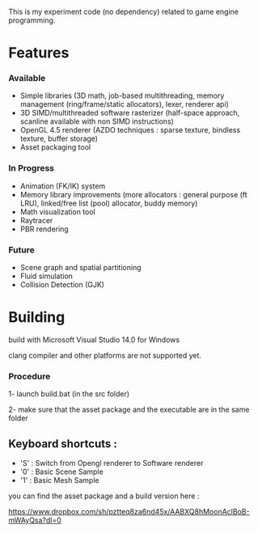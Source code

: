 This is my experiment code (no dependency) related to game engine programming.

Features
===

### Available

- Simple libraries (3D math, job-based multithreading, memory management (ring/frame/static allocators), lexer, renderer api)
- 3D SIMD/multithreaded software rasterizer (half-space approach, scanline available with non SIMD instructions)
- OpenGL 4.5 renderer (AZDO techniques : sparse texture, bindless texture, buffer storage)
- Asset packaging tool

### In Progress

- Animation (FK/IK) system
- Memory library improvements (more allocators : general purpose (ft LRU), linked/free list (pool) allocator, buddy memory)
- Math visualization tool
- Raytracer
- PBR rendering

### Future

- Scene graph and spatial partitioning
- Fluid simulation
- Collision Detection (GJK)

Building
===

build with Microsoft Visual Studio 14.0 for Windows

clang compiler and other platforms are not supported yet.

### Procedure

1- launch build.bat (in the src folder)

2- make sure that the asset package and the executable are in the same folder

## Keyboard shortcuts :
- 'S' : Switch from Opengl renderer to Software renderer
- '0' : Basic Scene Sample
- '1' : Basic Mesh Sample

you can find the asset package and a build version here : 

https://www.dropbox.com/sh/pztteq8za6nd45x/AABXQ8hMoonAclBoB-mWAyQsa?dl=0
